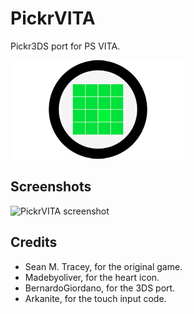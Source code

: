 # PickrVITA
Pickr3DS port for PS VITA.

![PickrVITA banner](sce_sys/livearea/contents/startup.png)

## Screenshots
![PickrVITA screenshot](http://i.imgur.com/b9bV1yV.jpg)

## Credits

* Sean M. Tracey, for the original game.
* Madebyoliver, for the heart icon.
* BernardoGiordano, for the 3DS port.
* Arkanite, for the touch input code.
